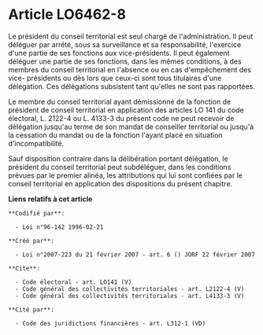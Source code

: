 # Article LO6462-8

Le président du conseil territorial est seul chargé de l'administration. Il peut déléguer par arrêté, sous sa surveillance et
sa responsabilité, l'exercice d'une partie de ses fonctions aux vice-présidents. Il peut également déléguer une partie de ses
fonctions, dans les mêmes conditions, à des membres du conseil territorial en l'absence ou en cas d'empêchement des vice-
présidents ou dès lors que ceux-ci sont tous titulaires d'une délégation. Ces délégations subsistent tant qu'elles ne sont
pas rapportées. 

Le membre du conseil territorial ayant démissionné de la fonction de président de conseil territorial en application des
articles LO 141 du code électoral, L. 2122-4 ou L. 4133-3 du présent code ne peut recevoir de délégation jusqu'au terme de
son mandat de conseiller territorial ou jusqu'à la cessation du mandat ou de la fonction l'ayant placé en situation
d'incompatibilité. 

Sauf disposition contraire dans la délibération portant délégation, le président du conseil territorial peut subdéléguer,
dans les conditions prévues par le premier alinéa, les attributions qui lui sont confiées par le conseil territorial en
application des dispositions du présent chapitre.

**Liens relatifs à cet article**

	**Codifié par**:

	  - Loi n°96-142 1996-02-21

	**Créé par**:

	  - Loi n°2007-223 du 21 février 2007 - art. 6 () JORF 22 février 2007

	**Cite**:

	  - Code électoral - art. LO141 (V)
	  - Code général des collectivités territoriales - art. L2122-4 (V)
	  - Code général des collectivités territoriales - art. L4133-3 (V)

	**Cité par**:

	  - Code des juridictions financières - art. L312-1 (VD)
